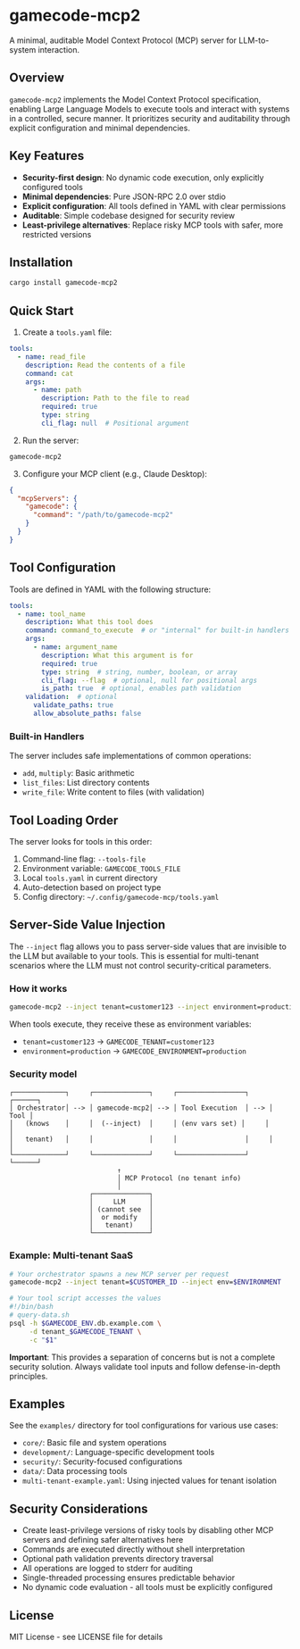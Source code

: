 # gamecode-mcp2

A minimal, auditable Model Context Protocol (MCP) server for LLM-to-system interaction.

## Overview

`gamecode-mcp2` implements the Model Context Protocol specification, enabling Large Language Models to execute tools and interact with systems in a controlled, secure manner. It prioritizes security and auditability through explicit configuration and minimal dependencies.

## Key Features

- **Security-first design**: No dynamic code execution, only explicitly configured tools
- **Minimal dependencies**: Pure JSON-RPC 2.0 over stdio
- **Explicit configuration**: All tools defined in YAML with clear permissions
- **Auditable**: Simple codebase designed for security review
- **Least-privilege alternatives**: Replace risky MCP tools with safer, more restricted versions

## Installation

```bash
cargo install gamecode-mcp2
```

## Quick Start

1. Create a `tools.yaml` file:

```yaml
tools:
  - name: read_file
    description: Read the contents of a file
    command: cat
    args:
      - name: path
        description: Path to the file to read
        required: true
        type: string
        cli_flag: null  # Positional argument
```

2. Run the server:

```bash
gamecode-mcp2
```

3. Configure your MCP client (e.g., Claude Desktop):

```json
{
  "mcpServers": {
    "gamecode": {
      "command": "/path/to/gamecode-mcp2"
    }
  }
}
```

## Tool Configuration

Tools are defined in YAML with the following structure:

```yaml
tools:
  - name: tool_name
    description: What this tool does
    command: command_to_execute  # or "internal" for built-in handlers
    args:
      - name: argument_name
        description: What this argument is for
        required: true
        type: string  # string, number, boolean, or array
        cli_flag: --flag  # optional, null for positional args
        is_path: true  # optional, enables path validation
    validation:  # optional
      validate_paths: true
      allow_absolute_paths: false
```

### Built-in Handlers

The server includes safe implementations of common operations:
- `add`, `multiply`: Basic arithmetic
- `list_files`: List directory contents
- `write_file`: Write content to files (with validation)

## Tool Loading Order

The server looks for tools in this order:
1. Command-line flag: `--tools-file`
2. Environment variable: `GAMECODE_TOOLS_FILE`
3. Local `tools.yaml` in current directory
4. Auto-detection based on project type
5. Config directory: `~/.config/gamecode-mcp/tools.yaml`

## Server-Side Value Injection

The `--inject` flag allows you to pass server-side values that are invisible to the LLM but available to your tools. This is essential for multi-tenant scenarios where the LLM must not control security-critical parameters.

### How it works

```bash
gamecode-mcp2 --inject tenant=customer123 --inject environment=production
```

When tools execute, they receive these as environment variables:
- `tenant=customer123` → `GAMECODE_TENANT=customer123`
- `environment=production` → `GAMECODE_ENVIRONMENT=production`

### Security model

```
┌─────────────┐     ┌──────────────┐     ┌─────────────────┐     ┌──────┐
│ Orchestrator│ --> │ gamecode-mcp2│ --> │ Tool Execution  │ --> │ Tool │
│   (knows    │     │  (--inject)  │     │ (env vars set) │     │      │
│   tenant)   │     │              │     │                 │     │      │
└─────────────┘     └──────────────┘     └─────────────────┘     └──────┘
                           ↑
                           │ MCP Protocol (no tenant info)
                           │
                    ┌──────────────┐
                    │     LLM      │
                    │ (cannot see  │
                    │  or modify   │
                    │   tenant)    │
                    └──────────────┘
```

### Example: Multi-tenant SaaS

```bash
# Your orchestrator spawns a new MCP server per request
gamecode-mcp2 --inject tenant=$CUSTOMER_ID --inject env=$ENVIRONMENT

# Your tool script accesses the values
#!/bin/bash
# query-data.sh
psql -h $GAMECODE_ENV.db.example.com \
     -d tenant_$GAMECODE_TENANT \
     -c "$1"
```

**Important**: This provides a separation of concerns but is not a complete security solution. Always validate tool inputs and follow defense-in-depth principles.

## Examples

See the `examples/` directory for tool configurations for various use cases:
- `core/`: Basic file and system operations
- `development/`: Language-specific development tools
- `security/`: Security-focused configurations
- `data/`: Data processing tools
- `multi-tenant-example.yaml`: Using injected values for tenant isolation

## Security Considerations

- Create least-privilege versions of risky tools by disabling other MCP servers and defining safer alternatives here
- Commands are executed directly without shell interpretation
- Optional path validation prevents directory traversal
- All operations are logged to stderr for auditing
- Single-threaded processing ensures predictable behavior
- No dynamic code evaluation - all tools must be explicitly configured

## License

MIT License - see LICENSE file for details
